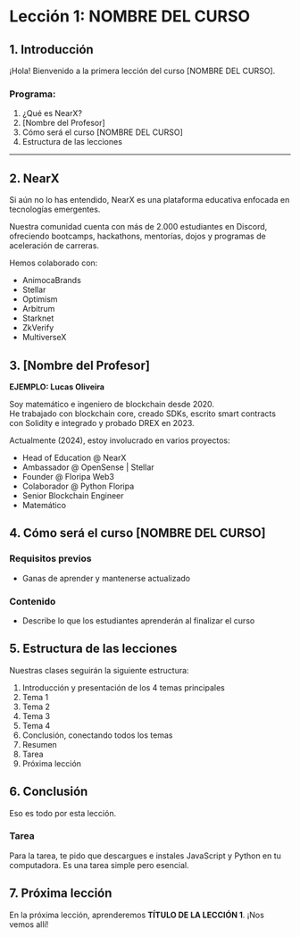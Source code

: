 # Lección 1: **NOMBRE DEL CURSO**

## 1. Introducción  

¡Hola! Bienvenido a la primera lección del curso [NOMBRE DEL CURSO].  

### Programa:  

1. ¿Qué es NearX?  
2. [Nombre del Profesor]  
3. Cómo será el curso [NOMBRE DEL CURSO]  
4. Estructura de las lecciones  

---

## 2. NearX  

Si aún no lo has entendido, NearX es una plataforma educativa enfocada en tecnologías emergentes.  

Nuestra comunidad cuenta con más de 2.000 estudiantes en Discord, ofreciendo bootcamps, hackathons, mentorías, dojos y programas de aceleración de carreras.  

Hemos colaborado con:  

- AnimocaBrands  
- Stellar  
- Optimism  
- Arbitrum  
- Starknet  
- ZkVerify  
- MultiverseX  

## 3. [Nombre del Profesor]  

<DESCRIBE TU CARRERA PROFESIONAL>  

**EJEMPLO: Lucas Oliveira**  

Soy matemático e ingeniero de blockchain desde 2020.  
He trabajado con blockchain core, creado SDKs, escrito smart contracts con Solidity e integrado y probado DREX en 2023.  

Actualmente (2024), estoy involucrado en varios proyectos:  

- Head of Education @ NearX  
- Ambassador @ OpenSense | Stellar  
- Founder @ Floripa Web3  
- Colaborador @ Python Floripa  
- Senior Blockchain Engineer  
- Matemático  

## 4. Cómo será el curso [NOMBRE DEL CURSO]  

### Requisitos previos  

- Ganas de aprender y mantenerse actualizado  

### Contenido  

- Describe lo que los estudiantes aprenderán al finalizar el curso  

## 5. Estructura de las lecciones  

Nuestras clases seguirán la siguiente estructura:  

1. Introducción y presentación de los 4 temas principales  
2. Tema 1  
3. Tema 2  
4. Tema 3  
5. Tema 4  
6. Conclusión, conectando todos los temas  
7. Resumen  
8. Tarea  
9. Próxima lección  

## 6. Conclusión  

Eso es todo por esta lección.  

### Tarea  

Para la tarea, te pido que descargues e instales JavaScript y Python en tu computadora. Es una tarea simple pero esencial.  

## 7. Próxima lección  

En la próxima lección, aprenderemos **TÍTULO DE LA LECCIÓN 1**. ¡Nos vemos allí!